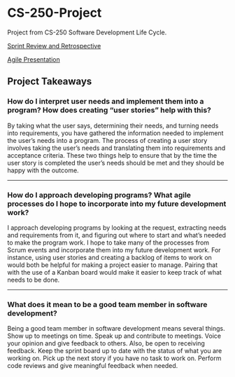 # CS-250-Project

Project from CS-250 Software Development Life Cycle.

[Sprint Review and Retrospective](../Sprint%20Review%20and%20Retrospective.pdf)

[Agile Presentation](../Agile%20Presentation.pdf)

## Project Takeaways

### How do I interpret user needs and implement them into a program? How does creating “user stories” help with this?

By taking what the user says, determining their needs, and turning needs into requirements, you have gathered the information needed to implement the user’s needs into a program. The process of creating a user story involves taking the user’s needs and translating them into requirements and acceptance criteria. These two things help to ensure that by the time the user story is completed the user’s needs should be met and they should be happy with the outcome.

---

### How do I approach developing programs? What agile processes do I hope to incorporate into my future development work?

I approach developing programs by looking at the request, extracting needs and requirements from it, and figuring out where to start and what’s needed to make the program work. I hope to take many of the processes from Scrum events and incorporate them into my future development work. For instance, using user stories and creating a backlog of items to work on would both be helpful for making a project easier to manage. Pairing that with the use of a Kanban board would make it easier to keep track of what needs to be done.

---

### What does it mean to be a good team member in software development?

Being a good team member in software development means several things. Show up to meetings on time. Speak up and contribute to meetings. Voice your opinion and give feedback to others. Also, be open to receiving feedback. Keep the sprint board up to date with the status of what you are working on. Pick up the next story if you have no task to work on. Perform code reviews and give meaningful feedback when needed.
